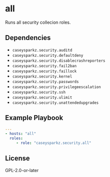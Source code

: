 # all

Runs all security collecion roles.

## Dependencies

* `caseysparkz.security.auditd`
* `caseysparkz.security.defaultdeny`
* `caseysparkz.security.disablecrashreporters`
* `caseysparkz.security.fail2ban`
* `caseysparkz.security.faillock`
* `caseysparkz.security.kernel`
* `caseysparkz.security.passwords`
* `caseysparkz.security.privilegeescalation`
* `caseysparkz.security.ssh`
* `caseysparkz.security.ulimit`
* `caseysparkz.security.unattendedupgrades`

## Example Playbook

```yaml
---
- hosts: "all"
  roles:
     - role: "caseysparkz.security.all"
```

## License

GPL-2.0-or-later

